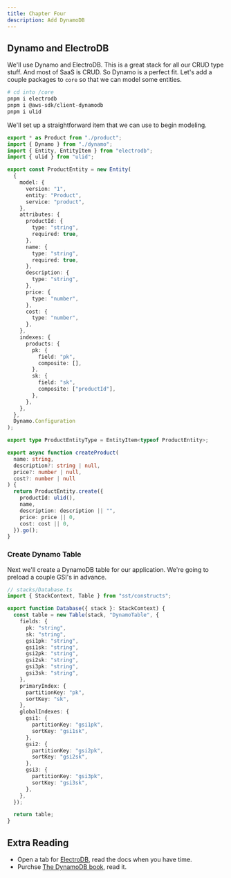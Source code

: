 ```yaml
---
title: Chapter Four
description: Add DynamoDB
---
```


## Dynamo and ElectroDB

We'll use Dynamo and ElectroDB. This is a great stack for all our CRUD type stuff. And most of SaaS is CRUD. So Dynamo is a perfect fit. Let's add a couple packages to `core` so that we can model some entities.

```bash
# cd into /core
pnpm i electrodb
pnpm i @aws-sdk/client-dynamodb
pnpm i ulid
```

We'll set up a straightforward item that we can use to begin modeling.

```ts
export * as Product from "./product";
import { Dynamo } from "./dynamo";
import { Entity, EntityItem } from "electrodb";
import { ulid } from "ulid";

export const ProductEntity = new Entity(
  {
    model: {
      version: "1",
      entity: "Product",
      service: "product",
    },
    attributes: {
      productId: {
        type: "string",
        required: true,
      },
      name: {
        type: "string",
        required: true,
      },
      description: {
        type: "string",
      },
      price: {
        type: "number",
      },
      cost: {
        type: "number",
      },
    },
    indexes: {
      products: {
        pk: {
          field: "pk",
          composite: [],
        },
        sk: {
          field: "sk",
          composite: ["productId"],
        },
      },
    },
  },
  Dynamo.Configuration
);

export type ProductEntityType = EntityItem<typeof ProductEntity>;

export async function createProduct(
  name: string,
  description?: string | null,
  price?: number | null,
  cost?: number | null
) {
  return ProductEntity.create({
    productId: ulid(),
    name,
    description: description || "",
    price: price || 0,
    cost: cost || 0,
  }).go();
}
```

### Create Dynamo Table

Next we'll create a DynamoDB table for our application. We're going to preload a couple GSI's in advance.

```ts
// stacks/Database.ts
import { StackContext, Table } from "sst/constructs";

export function Database({ stack }: StackContext) {
  const table = new Table(stack, "DynamoTable", {
    fields: {
      pk: "string",
      sk: "string",
      gsi1pk: "string",
      gsi1sk: "string",
      gsi2pk: "string",
      gsi2sk: "string",
      gsi3pk: "string",
      gsi3sk: "string",
    },
    primaryIndex: {
      partitionKey: "pk",
      sortKey: "sk",
    },
    globalIndexes: {
      gsi1: {
        partitionKey: "gsi1pk",
        sortKey: "gsi1sk",
      },
      gsi2: {
        partitionKey: "gsi2pk",
        sortKey: "gsi2sk",
      },
      gsi3: {
        partitionKey: "gsi3pk",
        sortKey: "gsi3sk",
      },
    },
  });

  return table;
}
```

## Extra Reading

- Open a tab for [ElectroDB](https://electrodb.dev/en/core-concepts/introduction/), read the docs when you have time.
- Purchse [The DynamoDB book](https://www.dynamodbbook.com/), read it.

